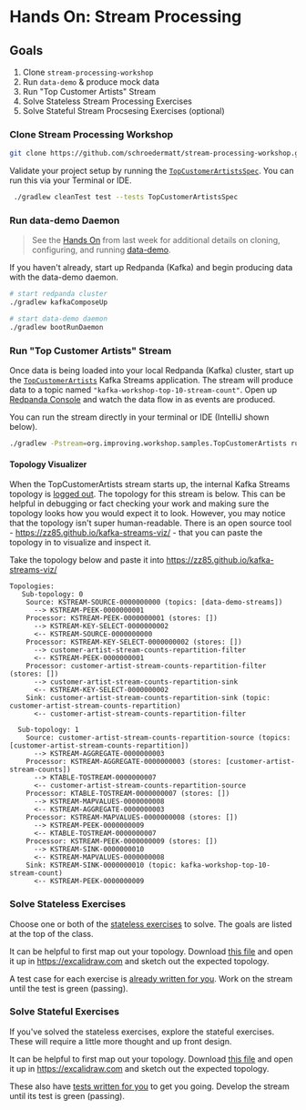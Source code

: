 # Hands On: Stream Processing

## Goals

1. Clone `stream-processing-workshop`
2. Run `data-demo` & produce mock data
3. Run "Top Customer Artists" Stream
4. Solve Stateless Stream Processing Exercises
5. Solve Stateful Stream Procsesing Exercises (optional)

### Clone Stream Processing Workshop

```bash
git clone https://github.com/schroedermatt/stream-processing-workshop.git
```

Validate your project setup by running the [`TopCustomerArtistsSpec`](https://github.com/schroedermatt/stream-processing-workshop/blob/main/src/test/groovy/org/improving/workshop/samples/TopCustomerArtistsSpec.groovy).  You can run this via your Terminal or IDE.

```bash
 ./gradlew cleanTest test --tests TopCustomerArtistsSpec
```

### Run data-demo Daemon

> See the [Hands On](https://github.com/schroedermatt/data-demo/blob/main/assets/01_hands-on.md) from last week for additional details on cloning, configuring, and running [data-demo](https://github.com/schroedermatt/data-demo).

If you haven't already, start up Redpanda (Kafka) and begin producing data with the data-demo daemon.

```bash
# start redpanda cluster
./gradlew kafkaComposeUp

# start data-demo daemon
./gradlew bootRunDaemon
```

### Run "Top Customer Artists" Stream

Once data is being loaded into your local Redpanda (Kafka) cluster, start up the [`TopCustomerArtists`](https://github.com/schroedermatt/stream-processing-workshop/blob/main/src/main/java/org/improving/workshop/samples/TopCustomerArtists.java) Kafka Streams application. The stream will produce data to a topic named `"kafka-workshop-top-10-stream-count"`. Open up [Redpanda Console](http://localhost:3000/topics) and watch the data flow in as events are produced.

You can run the stream directly in your terminal or IDE (IntelliJ shown below).

```bash
./gradlew -Pstream=org.improving.workshop.samples.TopCustomerArtists run 
```

#### Topology Visualizer

When the TopCustomerArtists stream starts up, the internal Kafka Streams topology is [logged out](https://github.com/schroedermatt/stream-processing-workshop/blob/main/src/main/java/org/improving/workshop/Streams.java#L104). The topology for this stream is below. This can be helpful in debugging or fact checking your work and making sure the topology looks how you would expect it to look. However, you may notice that the topology isn't super human-readable. There is an open source tool - https://zz85.github.io/kafka-streams-viz/ - that you can paste the topology in to visualize and inspect it.

Take the topology below and paste it into https://zz85.github.io/kafka-streams-viz/

```
Topologies:
   Sub-topology: 0
    Source: KSTREAM-SOURCE-0000000000 (topics: [data-demo-streams])
      --> KSTREAM-PEEK-0000000001
    Processor: KSTREAM-PEEK-0000000001 (stores: [])
      --> KSTREAM-KEY-SELECT-0000000002
      <-- KSTREAM-SOURCE-0000000000
    Processor: KSTREAM-KEY-SELECT-0000000002 (stores: [])
      --> customer-artist-stream-counts-repartition-filter
      <-- KSTREAM-PEEK-0000000001
    Processor: customer-artist-stream-counts-repartition-filter (stores: [])
      --> customer-artist-stream-counts-repartition-sink
      <-- KSTREAM-KEY-SELECT-0000000002
    Sink: customer-artist-stream-counts-repartition-sink (topic: customer-artist-stream-counts-repartition)
      <-- customer-artist-stream-counts-repartition-filter

  Sub-topology: 1
    Source: customer-artist-stream-counts-repartition-source (topics: [customer-artist-stream-counts-repartition])
      --> KSTREAM-AGGREGATE-0000000003
    Processor: KSTREAM-AGGREGATE-0000000003 (stores: [customer-artist-stream-counts])
      --> KTABLE-TOSTREAM-0000000007
      <-- customer-artist-stream-counts-repartition-source
    Processor: KTABLE-TOSTREAM-0000000007 (stores: [])
      --> KSTREAM-MAPVALUES-0000000008
      <-- KSTREAM-AGGREGATE-0000000003
    Processor: KSTREAM-MAPVALUES-0000000008 (stores: [])
      --> KSTREAM-PEEK-0000000009
      <-- KTABLE-TOSTREAM-0000000007
    Processor: KSTREAM-PEEK-0000000009 (stores: [])
      --> KSTREAM-SINK-0000000010
      <-- KSTREAM-MAPVALUES-0000000008
    Sink: KSTREAM-SINK-0000000010 (topic: kafka-workshop-top-10-stream-count)
      <-- KSTREAM-PEEK-0000000009
```

### Solve Stateless Exercises

Choose one or both of the [stateless exercises](https://github.com/schroedermatt/stream-processing-workshop/tree/main/src/main/java/org/improving/workshop/exercises/stateless) to solve. The goals are listed at the top of the class.

It can be helpful to first map out your topology. Download [this file](https://github.com/schroedermatt/stream-processing-workshop/blob/main/assets/excalidraw/workshop-template.excalidraw) and open it up in https://excalidraw.com and sketch out the expected topology.

A test case for each exercise is [already written for you](https://github.com/schroedermatt/stream-processing-workshop/tree/main/src/test/groovy/org/improving/workshop/exercises/stateless). Work on the stream until the test is green (passing).

### Solve Stateful Exercises

If you've solved the stateless exercises, explore the stateful exercises. These will require a little more thought and up front design.

It can be helpful to first map out your topology. Download [this file](https://github.com/schroedermatt/stream-processing-workshop/blob/main/assets/excalidraw/workshop-template.excalidraw) and open it up in https://excalidraw.com and sketch out the expected topology.

These also have [tests written for you](https://github.com/schroedermatt/stream-processing-workshop/tree/main/src/test/groovy/org/improving/workshop/exercises/stateful) to get you going. Develop the stream until its test is green (passing).